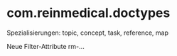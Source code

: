 # com.reinmedical.doctypes

Spezialisierungen:
topic, concept, task, reference, map

Neue Filter-Attribute
rm-...

